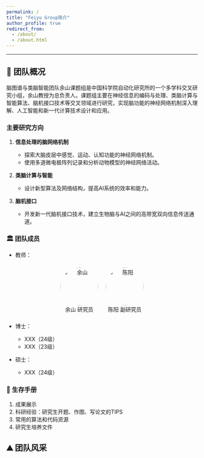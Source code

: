 ```yaml
---
permalink: /
title: "Feiyu Group简介"
author_profile: true
redirect_from: 
  - /about/
  - /about.html
---
```


------

## 🎯 团队概况

脑图谱与类脑智能团队余山课题组是中国科学院自动化研究所的一个多学科交叉研究小组，余山教授为总负责人。课题组主要在神经信息的编码与处理、类脑计算与智能算法、脑机接口技术等交叉领域进行研究，实现脑功能的神经网络机制深入理解、人工智能和新一代计算技术设计和应用。

### **主要研究方向**

1. **信息处理的脑网络机制**
   - 探索大脑皮层中感觉、运动、认知功能的神经网络机制。
   - 使用多道微电极阵列记录和分析动物模型的神经网络活动。

2. **类脑计算与智能**
   - 设计新型算法及网络结构，提高AI系统的效率和能力。

3. **脑机接口**
   - 开发新一代脑机接口技术，建立生物脑与AI之间的高带宽双向信息传送通道。

### 🏛️ 团队成员

* 教师：

<div style="display: flex; justify-content: center; align-items: center; flex-wrap: wrap;">
  <div style="text-align: center; margin: 10px;">
    <img src="{{ "/images/shan.png" | prepend: base_path }}" alt="余山" width="100" style="border-radius: 50%;"><br>
    余山 研究员
  </div>
  <div style="text-align: center; margin: 10px;">
    <img src="{{ "/images/chen.png" | prepend: base_path }}" alt="陈阳" width="100" style="border-radius: 50%;"><br>
    陈阳 副研究员
  </div>
</div>

* 博士：
  * XXX（24级）
  * XXX（23级）

* 硕士：
  * XXX（24级）


### 🚩 生存手册

1. 成果展示
2. 科研经验：研究生开题、作图、写论文的TIPS
3. 常用的算法和代码资源
4. 研究生培养文件

## ⛰️ 团队风采

